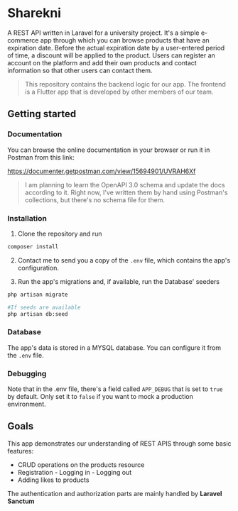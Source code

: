 # Sharekni

A REST API written in Laravel for a university project. It's a simple e-commerce app through which you can browse products that have an expiration date. Before the actual expiration date by a user-entered period of time, a discount will be applied to the product. Users can register an account on the platform and add their own products and contact information so that other users can contact them.

> This repository contains the backend logic for our app. The frontend is a Flutter app that is developed by other members of our team.

## Getting started

### Documentation

You can browse the online documentation in your browser or run it in Postman from this link:

https://documenter.getpostman.com/view/15694901/UVRAH6Xf

> I am planning to learn the OpenAPI 3.0 schema and update the docs according to it. Right now, I've written them by hand using Postman's collections, but there's no schema file for them.

### Installation

1. Clone the repository and run

```sh
composer install
```

2. Contact me to send you a copy of the `.env` file, which contains the app's configuration.

3. Run the app's migrations and, if available, run the Database' seeders

```sh
php artisan migrate

#If seeds are available
php artisan db:seed
```

### Database

The app's data is stored in a MYSQL database. You can configure it from the `.env` file.

### Debugging

Note that in the .env file, there's a field called `APP_DEBUG` that is set to `true` by default. Only set it to `false` if you want to mock a production environment.

## Goals

This app demonstrates our understanding of REST APIS through some basic features:

-   CRUD operations on the products resource
-   Registration - Logging in - Logging out
-   Adding likes to products

The authentication and authorization parts are mainly handled by **Laravel Sanctum**
